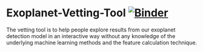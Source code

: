# Exoplanet-Vetting-Tool    [![Binder](https://mybinder.org/badge_logo.svg)](https://mybinder.org/v2/gh/abhmalik/Exoplanet-Vetting-Tool/master)

The vetting tool is to help people explore results from our exoplanet detection model in an interactive way without any knowledge of the underlying machine learning methods and the feature calculation technique.
